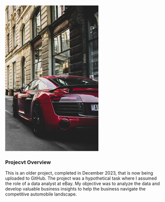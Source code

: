 ![ALT](Images\pexels-photo-1545743.jpg)

### Projecvt Overview


This is an older project, completed in December 2023, that is now being uploaded to GitHub. The project was a hypothetical task where I assumed the role of a data analyst at eBay. My objective was to analyze the data and develop valuable business insights to help the business navigate the competitive automobile landscape.